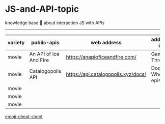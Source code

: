 # JS-and-API-topic
knowledge base :dragon: about interaction JS with APIs


___

|   variety   |        public-apis      |          web address                | additional info     |
|-------------|-------------------------|-------------------------------------|---------------------|
|    movie    | An API of Ice And Fire  | https://anapioficeandfire.com/      | Game Of Thrones     |
|    movie    |    Catalogopolis API    | https://api.catalogopolis.xyz/docs/ | Doctor Who episodes |
|    movie    |   |  |  |
|    movie    |   |  |  |
|    movie    |   |  |  |



[emoji-cheat-sheet](https://github.com/ikatyang/emoji-cheat-sheet/blob/master/README.md)





